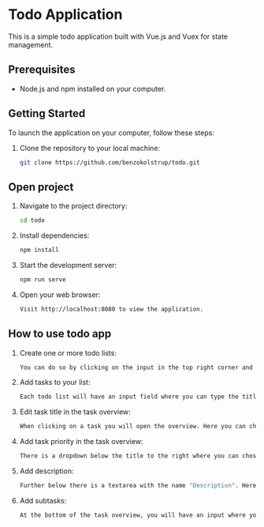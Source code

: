 # Todo Application

This is a simple todo application built with Vue.js and Vuex for state management.

## Prerequisites

- Node.js and npm installed on your computer.

## Getting Started

To launch the application on your computer, follow these steps:

1. Clone the repository to your local machine:

   ```bash
   git clone https://github.com/benzokolstrup/todo.git

## Open project

1. Navigate to the project directory:
    ```bash
    cd todo

2. Install dependencies:
    ```bash
    npm install

3. Start the development server:
    ```bash
    npm run serve

4. Open your web browser:
    ```bash
    Visit http://localhost:8080 to view the application.


## How to use todo app
1. Create one or more todo lists:
    ```bash
    You can do so by clicking on the input in the top right corner and type your new todo list name follow by pressing "Enter" or clicking the "Add list" button. This list can be deleted, and will delete all tasks with it

2. Add tasks to your list:
    ```bash
    Each todo list will have an input field where you can type the title of your new task, add the task to the list by pressing "Enter" or clicking the "Add task" button. This tasks can from the list be deleted or completed.

3. Edit task title in the task overview:
    ```bash
    When clicking on a task you will open the overview. Here you can change the title by clicking the name at the top, enter your new desired name and then remove focus from the input.
    
4. Add task priority in the task overview:
    ```bash
    There is a dropdown below the title to the right where you can chose between "low", "medium" and "high" priority. This will be shown on the task as a label.

5. Add description:
    ```bash
    Further below there is a textarea with the name "Description". Here you can write a detailed description about the task

6. Add subtasks:
    ```bash
    At the bottom of the task overview, you will have an input where you can type the title of a subtask, then you can add it to the list of subtasks by pressing "Enter" or clicking the "Add subtask" button. These tasks can be used as a checklist, and can be deleted requiringly
